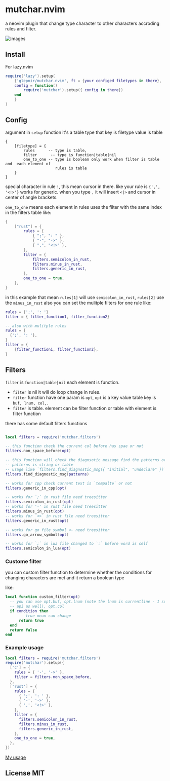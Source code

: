 # mutchar.nvim

a neovim plugin that change type character to other characters accroding rules and filter.

![images](https://user-images.githubusercontent.com/41671631/211135355-dddb0ecf-32e6-454c-9988-657e6165a90f.gif)

## Install

For lazy.nvim

```lua
require('lazy').setup(
    {'glepnir/mutchar.nvim', ft = {your configed filetypes in there},
    config = function()
        require('mutchar').setup({ config in there})
    end
    }
)
```

## Config

argument in `setup` function it's a table type that key is filetype value is table

```
{
    [filetype] = {
        rules      -- type is table,
        filter      -- type is function|table|nil
        one_to_one -- type is boolean only work when filter is table and  each element of
                      rules is table
    }
}
```
special character in rule `!`, this mean cursor in there. like your rule is `{',', '<!>'}` works for
generic. when you type `,` it will insert `<|>` and cursor in center of angle brackets.

`one_to_one` means each element in rules uses the filter with the same index in the filters table
like:

```lua
{
	["rust"] = {
		rules = {
			{ ";", ": " },
			{ "-", "->" },
			{ ",", "<!>" },
		},
		filter = {
			filters.semicolon_in_rust,
			filters.minus_in_rust,
			filters.generic_in_rust,
		},
		one_to_one = true,
	},
}
```

in this example that mean `rules[1]` will use `semicolon_in_rust`, `rules[2]` use the `minus_in_rust`
also you can set the mulitple filters for one rule like:

```lua
rules = {';', ': '}
filter = { filter_function1, filter_function2}

-- also with mulitple rules
rules = {
  {';', ': '},
}
filter = {
    {filter_function1, filter_function2},
}
```

## Filters

`filter` is `function|table|nil` each element is function. 

-  `filter` is nil it will do loop change in rules.
-  `filter` function have one param is `opt`, `opt` is a key value table key is `buf, lnum, col,`. 
-  `filter` is table. element can be filter function or table with element is filter function 

there has some default filters functions

```lua

local filters = require('mutchar.filters')

-- this function check the current col before has spae or not
filters.non_space_before(opt)

-- this function will check the diagnsotic message find the patterns or not
-- patterns is string or table
-- usage like `filters.find_diagnostic_msg({ "initial", "undeclare" })`
filters.find_diagnostic_msg(patterns)

-- works for cpp check current text is `tempalte` or not
filters.generic_in_cpp(opt)

-- works for `;` in rust file need treesitter
filters.semicolon_in_rust(opt)
-- works for '-' in rust file need treesitter
filters.minus_in_rust(opt)
-- works for `<>` in rust file need treesitter
filters.generic_in_rust(opt)

-- works for go file symbol <- need treesitter
filters.go_arrow_symbol(opt)

-- works for `;` in lua file changed to `:` before word is self
filters.semicolon_in_lua(opt)
```

### Custome filter

you can custom filter function to determine whether the conditions for changing characters are met
and it return a boolean type

like:

```lua
local function custom_filter(opt)
  -- you can use opt.buf, opt.lnum (note the lnum is currentline - 1 so you can pass it to neovim
  -- api as well), opt.col
  if condition then
      -- true mean can change
      return true
  end
  return false
end
```

### Example usage

```lua
local filters = require('mutchar.filters')
require('mutchar').setup({
  ['c'] = {
    rules = { '-', '->' },
    filter = filters.non_space_before,
  },
  ['rust'] = {
    rules = {
      { ';', ': ' },
      { '-', '->' },
      { ',', '<!>' },
    },
    filter = {
      filters.semicolon_in_rust,
      filters.minus_in_rust,
      filters.generic_in_rust,
    },
    one_to_one = true,
  },
})
```

[My usage](https://github.com/glepnir/nvim/blob/main/lua/modules/editor/config.lua#L102)

## License MIT
